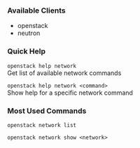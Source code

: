 ### Available Clients
* openstack
* neutron

### Quick Help
`openstack help network`  
Get list of available network commands

`openstack help network <command>`  
Show help for a specific network command

### Most Used Commands
`openstack network list`  

`openstack network show <network>`  
